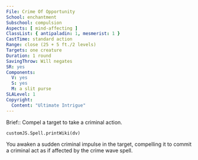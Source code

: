 ```yaml
---
File: Crime Of Opportunity
School: enchantment
Subschool: compulsion
Aspects: [ mind-affecting ]
ClassList: { antipaladin: 1, mesmerist: 1 }
CastTime: standard action
Range: close (25 + 5 ft./2 levels)
Targets: one creature
Duration: 1 round
SavingThrow: Will negates
SR: yes
Components:
  V: yes
  S: yes
  M: a slit purse
SLALevel: 1
Copyright:
  Content: "Ultimate Intrigue"
---
```

Brief:: Compel a target to take a criminal action.

```dataviewjs
customJS.Spell.printWiki(dv)
```

You awaken a sudden criminal impulse in the target, compelling it to commit a criminal act as if affected by the crime wave spell.
